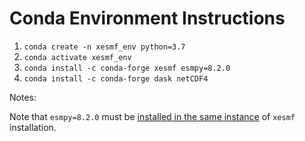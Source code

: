 # Conda Environment Instructions

1) `conda create -n xesmf_env python=3.7`
2) `conda activate xesmf_env`
3) `conda install -c conda-forge xesmf esmpy=8.2.0`
4) `conda install -c conda-forge dask netCDF4`



Notes:

Note that `esmpy=8.2.0` must be [installed in the same instance](https://github.com/JiaweiZhuang/xESMF/issues/47#issuecomment-665516640) of `xesmf` installation.
